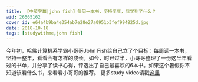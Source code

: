 ```yaml
---
title: 【中英字幕|john fish】每周一本书，坚持半年，我学到了什么？
aid: 26565162
cover_id: e64a4b9ba4e354ab7e28e27a0951b3fef994825d.jpg
date: 2018-10-18
tags: [studywithme,john fish]
---
```

今年初，哈佛计算机系学霸小哥哥John Fish给自己立了个目标：每周读一本书，坚持一整年，看看会有怎样的成长。如今，时已过半，小哥哥整理了一份这半年看过的书单，并分享了读书心得，评选出了自己最喜欢的6本书。如果这个暑假你不知道该看什么书，来看看小哥哥的推荐。
更多study video请戳[这里](https://wblearn.github.io/study-video/)